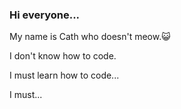 ### Hi everyone...

My name is Cath who doesn't meow.😺

I don't know how to code.

I must learn how to code...

I must...
